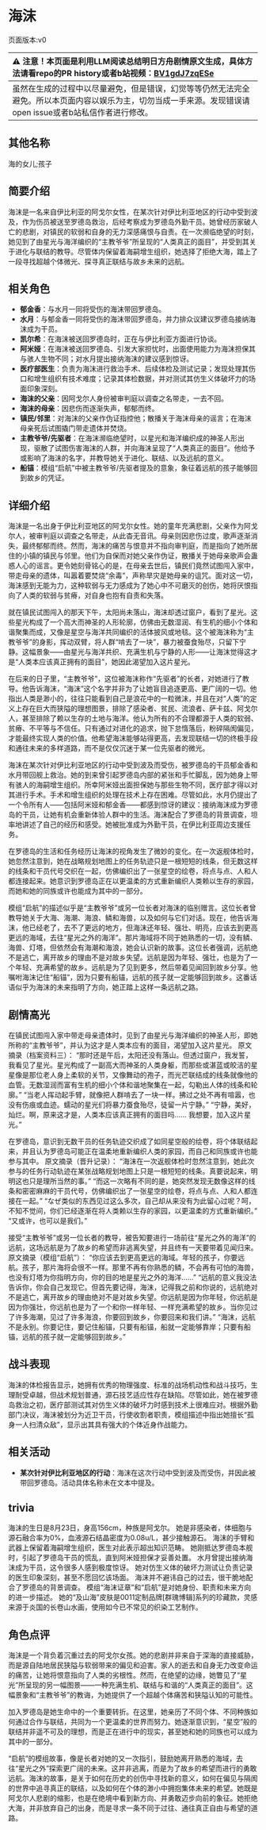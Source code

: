 # 海沫
页面版本:v0
 

| :warning: 注意！本页面是利用LLM阅读总结明日方舟剧情原文生成，具体方法请看repo的PR history或者b站视频：[BV1gdJ7zqESe](https://www.bilibili.com/video/BV1gdJ7zqESe/)         |
|:----------------------------|
| 虽然在生成的过程中以尽量避免，但是错误，幻觉等等仍然无法完全避免。所以本页面内容以娱乐为主，切勿当成一手来源。发现错误请open issue或者b站私信作者进行修改。|



## 其他名称
海的女儿;孩子
## 简要介绍
海沫是一名来自伊比利亚的阿戈尔女性，在某次针对伊比利亚地区的行动中受到波及，作为伤员被送至罗德岛救治，后经考察成为罗德岛外勤干员。她曾经历家破人亡的悲剧，对镇民的软弱和自身的无力深感痛恨与自责。在一次濒临绝望的时刻，她见到了由星光与海洋编织的“主教爷爷”所呈现的“人类真正的面目”，并受到其关于进化与联结的教导。尽管体内保留着海嗣增生组织，她选择了拒绝大海，踏上了一段寻找超越个体微光、探寻真正联结与故乡未来的远航。
## 相关角色
-   **郁金香**：与水月一同将受伤的海沫带回罗德岛。
-   **水月**：与郁金香一同将受伤的海沫带回罗德岛，并力排众议建议罗德岛接纳海沫成为干员。
-   **凯尔希**：在海沫被送回罗德岛时，正在与伊比利亚方面进行协谈。
-   **阿米娅**：在海沫被送回罗德岛、引发大家担忧时，出面使用能力为海沫担保其与骇人生物不同；对水月提出接纳海沫的建议感到惊讶。
-   **医疗部医生**：负责为海沫进行救治手术、后续体检及测试记录；发现处理其伤口和增生组织有技术难度；记录其体检数据，并对测试其仿生义体破坏力的场面印象深刻。
-   **海沫的父亲**：因阿戈尔人身份被审判庭以调查之名带走，一去不回。
-   **海沫的母亲**：因悲伤而逐渐失声，郁郁而终。
-   **镇民/邻里**：对海沫的父亲作伪证指控他；散播关于海沫母亲的谣言；在海沫母亲死后试图撬门带走遗体并焚烧。
-   **主教爷爷/先驱者**：在海沫濒临绝望时，以星光和海洋编织成的神圣人形出现，驱散了试图伤害海沫的人群，并向海沫呈现了“人类真正的面目”。他给予或影响了海沫的名字，并教导她关于进化、联结、以及远航的意义。
-   **船锚**：模组“启航”中被主教爷爷/先驱者提及的意象，象征着远航的孩子能够回到故乡的凭证。
## 详细介绍
海沫是一名出身于伊比利亚地区的阿戈尔女性。她的童年充满悲剧，父亲作为阿戈尔人，被审判庭以调查之名带走，从此杳无音讯。母亲则因悲伤过度，歌声逐渐消失，最终郁郁而终。然而，海沫的痛苦与恨意并不指向审判庭，而是指向了她所居住的小镇的镇民与邻里。他们为自保而对她父亲作伪证，散播关于她母亲歌声会蛊惑人心的谣言。更令她刻骨铭心的是，在母亲去世后，镇民们竟然试图闯入家中，带走母亲的遗体，叫嚣着要焚烧“余毒”，声称旱灾是她母亲的诅咒。面对这一切，海沫感到无能为力，这种软弱与无力感成为了她心中不可磨灭的创伤，她将厌恨指向了人类的软弱与贫瘠，对自身也抱有自责和失落。

就在镇民试图闯入的那天下午，太阳尚未落山，海沫却透过窗户，看到了星光。这些星光构成了一个高大而神圣的人形轮廓，仿佛由无数湿润、有生机的细小个体和谐聚集而成，又像是星空与海洋共同编织的活体披风或地毯。这个被海沫称为“主教爷爷”的身影，挥动双臂，将人群“啃去了一块”，暴力被蚕食殆尽，只留下宁静。这幅景象——由星光与海洋共织、充满生机与宁静的人形——让海沫觉得这才是“人类本应该真正拥有的面目”，她因此渴望加入这片星光。

在后来的日子里，“主教爷爷”，这位被海沫称作“先驱者”的长者，对她进行了教导。他告诉海沫，“海沫”这个名字并非为了让她盲目追逐更高、更广阔的一切。他指出人类是渺小的，往往只能看到自己是浪花中的一粒微沫，并且在对“人类”的定义上存在巨大而狭隘的理想图景，排除了感染者、贫民、流浪者、萨卡兹、阿戈尔人，甚至排除了赖以生存的土地与海洋。他认为所有的不合理都源于人类的软弱、贫瘠、不平等与不信任。只有通过对进化的追求，抛下怠惰落后，粉碎隔阂偏见，才能最终实现人类的价值。他希望海沫能够站得更高，去发现联结一切的终极手段和通往未来的多样道路，而不是仅仅沉迷于某一位先驱者的微光。

海沫在某次针对伊比利亚地区的行动中受到波及而受伤，被罗德岛的干员郁金香和水月带回舰上救治。她的到来曾引起罗德岛内部的紧张和手忙脚乱，因为她身上带有骇人的海嗣增生组织。所幸阿米娅出面担保她与那些生物不同，医疗部才得以对其进行手术。手术和增生组织的处理在技术上存在困难。尽管如此，水月仍提出了一个令所有人——包括阿米娅和郁金香——都感到惊讶的建议：接纳海沫成为罗德岛的干员，让她有机会重新体验人群中的生活。海沫配合了罗德岛的背景调查，坦率地讲述了自己的经历和感受。她被批准成为外勤干员，在伊比利亚周边支援任务。

在罗德岛的生活和任务经历让海沫的视角发生了微妙的变化。在一次返舰体检时，她忽然注意到，她在战略规划地图上的任务轨迹只是一根短短的线条，但无数这样的线条和干员代号交织在一起，仿佛编织出了一张星空的绘卷，将点与点、人和人都连接起来。她意识到罗德岛正在以更温柔的方式重新编织人类赖以生存的家园，而她和她的同族或许也能成为其中的一部分。

模组“启航”的描述似乎是“主教爷爷”或另一位长者对海沫的临别赠言。这位长者曾教导她关于大海、海潮、海浪、鳞和海兽，以及如何与它们对话。现在，他告诉海沫，他已经老了，去不了更远的地方，但海沫还年轻、强壮、明亮，应该去到更高更远的海域，去往“星光之外的海洋”。那片海域将不同于她熟悉的一切，没有鳞、海兽、灯塔，但依然会有海潮和海浪，她会认识新的故事。这位长者强调，远航绝不是逃亡，离开故乡的理由不是对故乡失望。远航是因为年轻、强壮，也是为了一个年轻、充满希望的故乡。远航是为了见到更多，然后带着见闻回到故乡分享。他嘱咐海沫记住“船锚”，因为只要有船锚，远航的孩子就一定能够回到故乡。这番话语似乎为海沫的未来指明了方向，她正踏上这样一条远航之路。
## 剧情高光
在镇民试图闯入家中带走母亲遗体时，见到了由星光与海洋编织的神圣人形，即她所称的“主教爷爷”，并认为这才是人类本应有的面目，渴望加入这片星光。
原文摘录（档案资料三）：
“那时还是午后，太阳还没有落山。但透过窗户，我发誓，我看见了星光。星光构成了一副高大而神圣的人类身躯，而那些或湛蓝或皎洁的星星像是那位老人身上柔软的关节，又像舞动的孢子，而光芒联结成的线条就像他的血管。无数湿润而富有生机的细小个体和谐地聚集在一起，勾勒出人体的线条和轮廓。”
“当老人挥动起手臂，就像把人群啃去了一块一样。拂过之处不再有喧嚣，也没有伤痕或血迹。蠕动的星光们将暴力蚕食殆尽，徒留一片宁静。”
“宁静，美好，灿烂。啊，原来这才是，人类本应该真正拥有的面目吗......
我想要，加入这片星光。”

在罗德岛，意识到无数干员的任务轨迹交织成了如同星空般的绘卷，将个体联结起来，并且认为罗德岛可能正在温柔地重新编织人类的家园，而自己和同族或许也能参与其中。
原文摘录（晋升记录）：
“海沫在一次返舰体检时忽然注意到，她此次参与的任务行动轨迹在某张战略规划地图上只是一根短短的线条。真要说起来，明明这也只是理所当然的事。”
“而这一次略有不同的是，她突然发现无数像这样的线条和密密麻麻的干员代号，仿佛编织出了一张星空的绘卷，将点与点、人和人都连接在一起。”
“なぜ类似的东西见过这么多次，自己却从来没有为此留心过呢？呵，不知不觉间，你们已经逐渐在将人类赖以生存的家园，以更温柔的方式重新编织。”
“又或许，也可以是我们。”

接受“主教爷爷”或另一位长者的教导，被告知要进行一场前往“星光之外的海洋”的远航，这场远航是为了故乡的希望而非逃离失望，并且终有一天要带着见闻归来。
原文摘录（模组“启航”）：
“你应该去到更高更远的海域。年轻的孩子，你要远航。孩子，那片海将会很不一样。那里不再有你熟悉的鳞，不会再有可怕的海兽，也没有灯塔为你指明方向，你的目的地是星光之外的海洋......”
“远航的意义我没法告诉你，你会自己发现它。但首先要记得，海沫，记得我之前和你说的，远航绝对不是逃亡，离开故乡的理由绝对不是对故乡失望。你远航是因为你年轻，你远航是因为你强壮，你远航也是为了一个和你一样年轻、一样充满希望的故乡。当你见过了许多海潮，见过了许多海浪，你要回到故乡，你要回来和我们讲。”
“海沫，远航不是永别。你要记住，要记住船锚，只要有船锚，船就一定能够靠岸；只要有船锚，远航的孩子就一定能够回到故乡。”
## 战斗表现
海沫的体检报告显示，她拥有优秀的物理强度、标准的战场机动性和战斗技巧，生理耐受卓越，但战术规划普通，源石技艺适应性存在缺陷。尽管如此，她在被罗德岛救治之初，医疗部测试其对仿生义体的破坏力时感到技术上很难应对。根据外勤部门决议，海沫被划分为近卫干员，行使收割者职责，模组描述中指出她擅长“孤身一人扫清众敌”，显示出其具有强大的个体近身作战能力。
## 相关活动
-   **某次针对伊比利亚地区的行动**：海沫在这次行动中受到波及而受伤，并因此被带回罗德岛。活动具体名称未在文本中提及。
## trivia
海沫的生日是8月23日，身高156cm，种族是阿戈尔。
她是非感染者，体细胞与源石融合率为0%，血液源石结晶密度为0.08u/L，甚少接触源石。
海沫的手臂和武器上保留着海嗣增生组织，医生对此表示超出知识范畴。
她刚抵达罗德岛本舰时，引起了罗德岛干员的慌乱，直到阿米娅担保才妥善处置。
水月曾提出接纳海沫成为干员，这令很多人感到极度惊讶。
她对仿生义体的破坏力测试让负责记录的医生印象深刻，甚至不愿回忆该场面。
海沫并不避讳自己的过去，很干脆地配合了罗德岛的背景调查。
模组“海沫证章”和“启航”是对她身份、职责和未来方向的进一步描述。
她的“及山海”皮肤是0011定制品牌[群瑰博辑]系列的珍藏款，灵感来源于炎国的长卷山水画，使用如今已不常见的织染工艺制作。
## 角色点评
海沫是一个背负着沉重过去的阿戈尔女孩。她的悲剧并非来自于深海的直接威胁，而是源自陆地居民狭隘与软弱带来的偏见和迫害。家人的逝去和自身无力改变命运的痛苦，让她将恨意指向了人类的劣根性。然而，在绝望的边缘，她瞥见了“星光”所呈现的另一幅图景——一种充满生机、联结与和谐的“人类真正的面目”。这幅景象和“主教爷爷”的教诲，为她提供了一个超越个体痛苦和狭隘认知的可能性。

加入罗德岛是她生命中的一个重要转折。在这里，她亲历了不同个体、不同种族如何通过合作与联结，共同为一个更温柔的世界而努力。她逐渐意识到，“星空”般的联结并非遥不可及的理想，而是正在进行中的现实，甚至她和她的同族也可以成为其中的一部分。

“启航”的模组故事，像是长者对她的又一次指引，鼓励她离开熟悉的海域，去往“星光之外”探索更广阔的未来。这并非逃离，而是为了故乡的希望而进行的勇敢远航。海沫的故事，是关于如何在历史的创伤中寻找新的意义，如何在偏见与隔阂的世界中追寻真正的联结，以及如何在个体的渺小中拥抱集体未来的希望。她既是阿戈尔人悲剧的缩影，也是在绝境中看到新方向、并勇敢迈步向前的象征。她拒绝大海，并非放弃自己的出身，而是寻求一条不同于过往、通往真正自由与希望的道路。